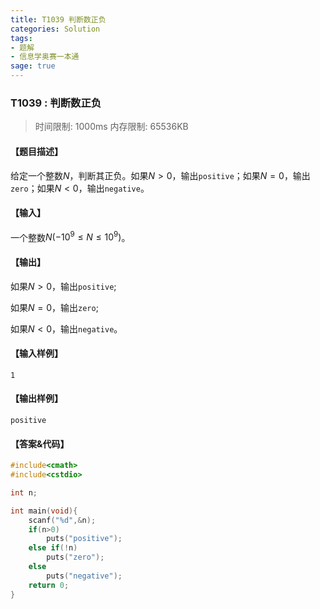 ```yaml
---
title: T1039 判断数正负
categories: Solution
tags:
- 题解
- 信息学奥赛一本通
sage: true
---
```


### T1039 : 判断数正负

> 时间限制: $1000 \text{ms}$ 内存限制: $65536 \text{KB}$

<!-- more -->

#### 【题目描述】

给定一个整数$N$，判断其正负。如果$N > 0$，输出`positive`；如果$N = 0$，输出`zero`；如果$N < 0$，输出`negative`。

#### 【输入】

一个整数$N(−10^{9} \leq N \leq 10^{9})$。

#### 【输出】

如果$N > 0$，输出`positive`;

如果$N = 0$，输出`zero`;

如果$N < 0$，输出`negative`。

#### 【输入样例】

```
1
```

#### 【输出样例】

```
positive
```

#### 【答案&代码】

```cpp
#include<cmath>
#include<cstdio>

int n;

int main(void){
    scanf("%d",&n);
    if(n>0)
        puts("positive");
    else if(!n)
        puts("zero");
    else
        puts("negative");
    return 0;
}
```
